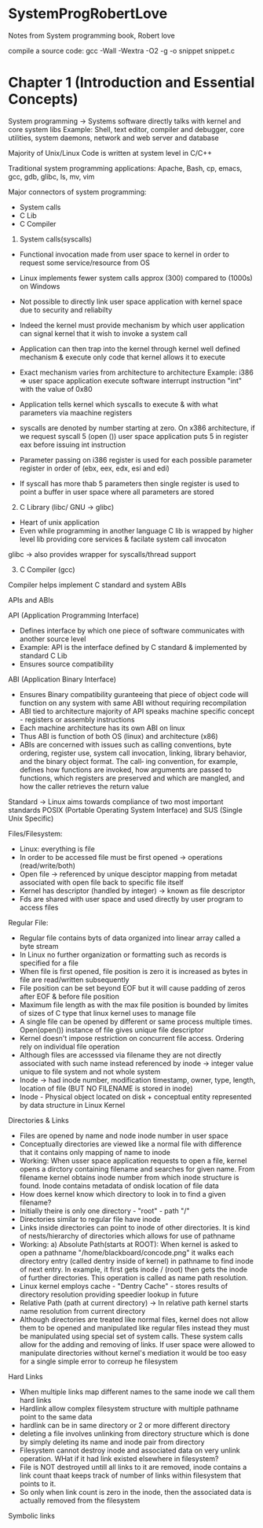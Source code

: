 # SystemProgRobertLove
Notes from System programming book, Robert love

compile a source code:
gcc -Wall -Wextra -O2 -g -o snippet snippet.c

# Chapter 1 (Introduction and Essential Concepts)

System programming -> Systems software directly talks with kernel and core system libs
Example: Shell, text editor, compiler and debugger, core utilities, system daemons, network and web server and database

Majority of Unix/Linux Code is written at system level in C/C++

Traditional system programming applications: Apache, Bash, cp, emacs, gcc, gdb, glibc, ls, mv, vim 

Major connectors of system programming:
- System calls
- C Lib
- C Compiler

1. System calls(syscalls)

- Functional invocation made from user space to kernel in order to request some service/resource from OS
- Linux implements fewer system calls approx (300) compared to (1000s) on Windows
- Not possible to directly link user space application with kernel space due to security and reliabilty
- Indeed the kernel must provide mechanism by which user application can signal kernel that it wish to invoke a system call
- Application can then trap into the kernel through kernel well defined mechanism & execute only code that kernel allows it to execute
- Exact mechanism varies from architecture to architecture
Example: i386 => user space application execute software interrupt instruction "int" with the value of 0x80

- Application tells kernel which syscalls to execute & with what parameters via maachine registers
- syscalls are denoted by number starting at zero. On x386 architecture, if we request syscall 5 (open ()) user space application puts 5 in register eax before issuing int instruction
- Parameter passing on i386 register is used for each possible parameter register in order of (ebx, eex, edx, esi and edi)
- If syscall has more thab 5 parameters then single register is used to point a buffer in user space where all parameters are stored

2. C Library (libc/ GNU -> glibc)

- Heart of unix application
- Even while programming in another language C lib is wrapped by higher level lib providing core services & facilate system call invocaton 

glibc -> also provides wrapper for syscalls/thread support

3. C Compiler (gcc)

Compiler helps implement C standard and system ABIs 

APIs and ABIs

API (Application Programming Interface)
- Defines interface by which one piece of software communicates with another source level
- Example: API is the interface defined by C standard & implemented by standard C Lib
- Ensures source compatibility

ABI (Application Binary Interface)
- Ensures Binary compatibility guranteeing that piece of object code will function on any system with same ABI without requiring recompilation
- ABI tied to architecture majority of API speaks machine specific concept - registers or assembly instructions
- Each machine architecture has its own ABI on linux
- Thus ABI is function of both OS (linux) and architecture (x86)
- ABIs are concerned with issues such as calling conventions, byte ordering, register use, system call invocation, linking, library behavior, and the binary object format. The call‐ ing convention, for example, defines how functions are invoked, how arguments are passed to functions, which registers are preserved and which are mangled, and how the caller retrieves the return value   

Standard -> Linux aims towards compliance of two most important standards POSIX (Portable Operating System Interface) and SUS (Single Unix Specific)

Files/Filesystem:

- Linux: everything is file
- In order to be accessed file must be first opened -> operations (read/write/both)
- Open file -> referenced by unique desciptor mapping from metadat associated with open file back to specific file itself
- Kernel has descriptor (handled by integer) -> known as file descriptor
- Fds are shared with user space and used directly by user program to access files

Regular File:
- Regular file contains byts of data organized into linear array called a byte stream
- In Linux no further organization or formatting such as records is specified for a file
- When file is first opened, file position is zero it is increased as bytes in file are read/written subsequently
- File position can be set beyond EOF but it will cause padding of zeros after EOF & before file position
- Maximum file length as with the max file position is bounded by limites of sizes of C type that linux kernel uses to manage file
- A single file can be opened by different or same process multiple times. Open(open()) instance of file gives unique file descriptor
- Kernel doesn't impose restriction on concurrent file access. Ordering rely on individual file operation
- Although files are accesssed via filename they are not directly associated with such name instead referenced by inode -> integer value unique to file system and not whole system
- Inode -> had inode number, modification timestamp, owner, type, length, location of file (BUT NO FILENAME is stored in inode)
- Inode - Physical object located on disk + conceptual entity represented by data structure in Linux Kernel

Directories & Links
- Files are opened by name and node inode number in user space
- Conceptually directories are viewed like a normal file with difference that it contains only mapping of name to inode 
- Working: When usser space application requests to open a file, kernel opens a dirctory containing filename and searches for given name. From filename kernel obtains inode number from which inode structure is found. Inode contains metadata of ondisk location of file data
- How does kernel know which directory to look in to find a given filename? 
- Initially theire is only one directory - "root" - path "/"
- Directories similar to regular file have inode
- Links inside directories can point to inode of other directories. It is kind of nests/hierarchy of directories  which allows for use of pathname
- Working: a) Absolute Path(starts at ROOT): When kernel is asked to open a pathname "/home/blackboard/concode.png" it walks each directory entry (called dentry inside of kernel) in pathname to find inode of next entry. In example, it first gets inode / (root) then gets the inode of further directories. This operation is called as name path resolution.
- Linux kernel employs cache - "Dentry Cache" - stores results of directory resolution providing speedier lookup in future
- Relative Path (path at current directory) -> In relative path kernel starts name resolution from current directory
- Although directories are treated like normal files, kernel  does not allow them to be opened and manipulated like regular files instead they must be manipulated using special set of system calls. These system calls allow for the adding and removing of links. If user space were allowed to manipulate directories without kernel's mediation it would be too easy for a single simple error to correup he filesystem

Hard Links
- When multiple links map different names to the same inode we call them hard links
- Hardlink allow complex filesystem structure with multiple pathname point to the same data
- hardlink can be in same directory or 2 or more different directory
- deleting a file involves unlinking from directory structure which is done by simply deleting its name and inode pair from directory
- Filesystem cannot destroy inode and associated data on very unlink operation. WHat if it had link existed elsewhere in filesystem?
- File is NOT destroyed untill all links to it are removed, inode contains a link count thaat keeps track of number of links within filesystem that points to it.
- So only when link count is zero in the inode, then the associated data is actually removed from the filesystem

Symbolic links




